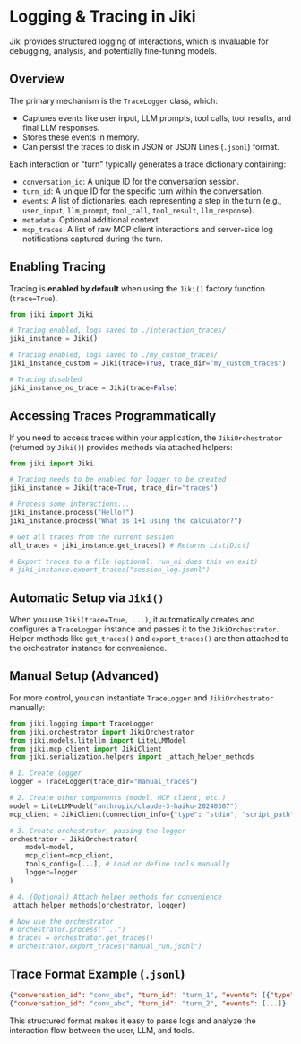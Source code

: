 # Logging & Tracing in Jiki

Jiki provides structured logging of interactions, which is invaluable for debugging, analysis, and potentially fine-tuning models.

## Overview

The primary mechanism is the `TraceLogger` class, which:
- Captures events like user input, LLM prompts, tool calls, tool results, and final LLM responses.
- Stores these events in memory.
- Can persist the traces to disk in JSON or JSON Lines (`.jsonl`) format.

Each interaction or "turn" typically generates a trace dictionary containing:
- `conversation_id`: A unique ID for the conversation session.
- `turn_id`: A unique ID for the specific turn within the conversation.
- `events`: A list of dictionaries, each representing a step in the turn (e.g., `user_input`, `llm_prompt`, `tool_call`, `tool_result`, `llm_response`).
- `metadata`: Optional additional context.
- `mcp_traces`: A list of raw MCP client interactions and server-side log notifications captured during the turn.

## Enabling Tracing

Tracing is **enabled by default** when using the `Jiki()` factory function (`trace=True`).

```python
from jiki import Jiki

# Tracing enabled, logs saved to ./interaction_traces/
jiki_instance = Jiki()

# Tracing enabled, logs saved to ./my_custom_traces/
jiki_instance_custom = Jiki(trace=True, trace_dir="my_custom_traces")

# Tracing disabled
jiki_instance_no_trace = Jiki(trace=False)
```

## Accessing Traces Programmatically

If you need to access traces within your application, the `JikiOrchestrator` (returned by `Jiki()`) provides methods via attached helpers:

```python
from jiki import Jiki

# Tracing needs to be enabled for logger to be created
jiki_instance = Jiki(trace=True, trace_dir="traces")

# Process some interactions...
jiki_instance.process("Hello!")
jiki_instance.process("What is 1+1 using the calculator?")

# Get all traces from the current session
all_traces = jiki_instance.get_traces() # Returns List[Dict]

# Export traces to a file (optional, run_ui does this on exit)
# jiki_instance.export_traces("session_log.jsonl") 
```

## Automatic Setup via `Jiki()`

When you use `Jiki(trace=True, ...)`, it automatically creates and configures a `TraceLogger` instance and passes it to the `JikiOrchestrator`. Helper methods like `get_traces()` and `export_traces()` are then attached to the orchestrator instance for convenience.

## Manual Setup (Advanced)

For more control, you can instantiate `TraceLogger` and `JikiOrchestrator` manually:

```python
from jiki.logging import TraceLogger
from jiki.orchestrator import JikiOrchestrator
from jiki.models.litellm import LiteLLMModel
from jiki.mcp_client import JikiClient
from jiki.serialization.helpers import _attach_helper_methods

# 1. Create logger
logger = TraceLogger(trace_dir="manual_traces")

# 2. Create other components (model, MCP client, etc.)
model = LiteLLMModel("anthropic/claude-3-haiku-20240307")
mcp_client = JikiClient(connection_info={"type": "stdio", "script_path": "servers/calculator_server.py"}, logger=logger)

# 3. Create orchestrator, passing the logger
orchestrator = JikiOrchestrator(
    model=model,
    mcp_client=mcp_client,
    tools_config=[...], # Load or define tools manually
    logger=logger
)

# 4. (Optional) Attach helper methods for convenience
_attach_helper_methods(orchestrator, logger)

# Now use the orchestrator
# orchestrator.process("...")
# traces = orchestrator.get_traces() 
# orchestrator.export_traces("manual_run.jsonl")
```

## Trace Format Example (`.jsonl`)

```json
{"conversation_id": "conv_abc", "turn_id": "turn_1", "events": [{"type": "user_input", "content": "What is 5+7?"}, {"type": "llm_prompt", "content": "...", "model": "..."}, {"type": "tool_call", "tool_name": "calculator", "arguments": {"expression": "5+7"}}, {"type": "tool_result", "tool_name": "calculator", "content": "12"}, {"type": "llm_response", "content": "5 + 7 is 12."}], "metadata": {}}
{"conversation_id": "conv_abc", "turn_id": "turn_2", "events": [...]} 
```

This structured format makes it easy to parse logs and analyze the interaction flow between the user, LLM, and tools. 